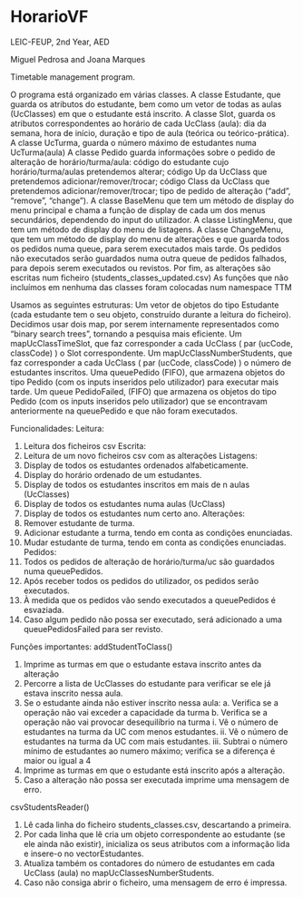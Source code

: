 # HorarioVF
LEIC-FEUP, 2nd Year, AED

Miguel Pedrosa and Joana Marques

Timetable management program.

O programa está organizado em várias classes. 
A classe Estudante, que guarda os atributos do estudante, bem como um vetor de todas as aulas (UcClasses) em que o estudante está inscrito. 
A classe Slot, guarda os atributos correspondentes ao horário de cada UcClass (aula): dia da semana, hora de início, duração e tipo de aula (teórica ou teórico-prática). 
A classe UcTurma, guarda o número máximo de estudantes numa UcTurma(aula)
A classe Pedido guarda informações sobre o pedido de alteração de horário/turma/aula: código do estudante cujo horário/turma/aulas pretendemos alterar; código Up da UcClass que pretendemos adicionar/remover/trocar; código Class da UcClass que pretendemos adicionar/remover/trocar; tipo de pedido de alteração (“add”, “remove”, “change”).
A classe BaseMenu que tem um método de display do menu principal e chama a função de display de cada um dos menus secundários, dependendo do input do utilizador.
A classe ListingMenu, que tem um método de display do menu de listagens.
A classe ChangeMenu, que tem um método de display do menu de alterações e que guarda todos os pedidos numa queue, para serem executados mais tarde. Os  pedidos não executados serão guardados numa outra queue de pedidos falhados, para depois serem executados ou revistos. Por fim, as alterações são escritas num ficheiro  (students_classes_updated.csv)
As funções que não incluímos em nenhuma das classes foram colocadas num namespace TTM 

Usamos as seguintes estruturas:
Um vetor de objetos do tipo Estudante (cada estudante tem o seu objeto, construído durante a leitura do ficheiro).
Decidimos usar dois map, por serem internamente representados como “binary search trees”, tornando a pesquisa mais eficiente.
Um mapUcClassTimeSlot, que faz corresponder a cada UcClass ( par (ucCode, classCode) ) o Slot correspondente.
Um mapUcClassNumberStudents, que faz corresponder a cada UcClass ( par (ucCode, classCode) ) o número de estudantes inscritos.
Uma queuePedido (FIFO), que armazena objetos do tipo Pedido (com os inputs inseridos pelo utilizador) para executar mais tarde.
Um queue PedidoFailed, (FIFO) que armazena os objetos do tipo Pedido (com os inputs inseridos pelo utilizador) que se encontravam anteriormente na queuePedido e que não foram executados.

Funcionalidades:
Leitura:
1.	Leitura dos ficheiros csv
Escrita:
1.	Leitura de um novo ficheiros csv com as alterações
Listagens:
1.	Display de todos os estudantes ordenados alfabeticamente.
2.	Display do horário ordenado de um estudantes.
3.	Display de todos os estudantes inscritos em mais de n aulas (UcClasses)
4.	Display de todos os estudantes numa aulas (UcClass)
5.	Display de todos os estudantes num certo ano.
Alterações:
1.	Remover estudante de turma.
2.	Adicionar estudante a turma, tendo em conta as condições enunciadas.
3.	Mudar estudante de turma, tendo em conta as condições enunciadas.
Pedidos:
1.	Todos os pedidos de alteração de horário/turma/uc são guardados numa queuePedidos.
2.	Após receber todos os pedidos do utilizador, os pedidos serão executados.
3.	À medida que os pedidos vão sendo executados a queuePedidos é esvaziada.
4.	Caso algum pedido não possa ser executado, será adicionado a uma queuePedidosFailed para ser revisto.

Funções importantes:
addStudentToClass()
1.	Imprime as turmas em que o estudante estava inscrito antes da alteração
2.	Percorre  a lista de UcClasses do estudante para verificar se ele já estava inscrito nessa aula.
3.	Se o estudante ainda não estiver inscrito nessa aula:
  a.	Verifica se a operação não vai exceder a capacidade da turma
  b.	Verifica se a operação não vai provocar desequilíbrio na turma
    i.	Vê o número de estudantes na turma da UC com menos estudantes. 
    ii.	Vê o número de estudantes na turma da UC com mais estudantes.
    iii.	Subtrai o número mínimo de estudantes ao numero máximo; verifica se a diferença é maior ou igual a 4
4.	Imprime  as turmas em que o estudante está inscrito após a alteração.
5.	Caso a alteração não possa ser executada imprime uma mensagem de erro.

csvStudentsReader()
1.	Lê cada linha do ficheiro students_classes.csv, descartando a primeira.
2.	Por cada linha que lê cria um objeto correspondente ao estudante (se ele ainda não existir), inicializa os seus atributos com a informação lida e insere-o no       vectorEstudantes.
3.	Atualiza também os contadores do número de estudantes em cada UcClass (aula) no mapUcClassesNumberStudents.
4.	Caso não consiga abrir o ficheiro, uma mensagem de erro é impressa.
